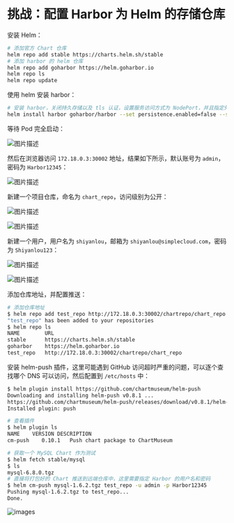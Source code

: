 # 挑战：配置 Harbor 为 Helm 的存储仓库

安装 Helm：

```bash
# 添加官方 Chart 仓库
helm repo add stable https://charts.helm.sh/stable
# 添加 harbor 的 helm 仓库
helm repo add goharbor https://helm.goharbor.io
helm repo ls
helm repo update
```

使用 helm 安装 harbor：

```bash
# 安装 harbor，关闭持久存储以及 tls 认证，设置服务访问方式为 NodePort，并且指定外部访问地址为 http://172.18.0.3:30002
helm install harbor goharbor/harbor --set persistence.enabled=false --set expose.tls.enabled=false --set expose.type=nodePort --set externalURL=http://172.18.0.3:30002
```

等待 Pod 完全启动：

![图片描述](https://doc.shiyanlou.com/courses/uid1491336-20211202-1638434474023)

然后在浏览器访问 `172.18.0.3:30002` 地址，结果如下所示，默认账号为 `admin`，密码为 `Harbor12345`：

![图片描述](https://doc.shiyanlou.com/courses/uid1491336-20211202-1638434540093)

新建一个项目仓库，命名为 `chart_repo`，访问级别为公开：

![图片描述](https://doc.shiyanlou.com/courses/uid1491336-20211202-1638436453756)

![图片描述](https://doc.shiyanlou.com/courses/uid1491336-20211202-1638436477489)

新建一个用户，用户名为 `shiyanlou`，邮箱为 `shiyanlou@simplecloud.com`，密码为 `Shiyanlou123`：

![图片描述](https://doc.shiyanlou.com/courses/uid1491336-20211202-1638436507599)

![图片描述](https://doc.shiyanlou.com/courses/uid1491336-20211202-1638436709012)

添加仓库地址，并配置推送：

```bash
# 添加仓库地址
$ helm repo add test_repo http://172.18.0.3:30002/chartrepo/chart_repo
"test_repo" has been added to your repositories
$ helm repo ls
NAME        URL
stable      https://charts.helm.sh/stable
goharbor    https://helm.goharbor.io
test_repo   http://172.18.0.3:30002/chartrepo/chart_repo
```

安装 helm-push 插件，这里可能遇到 GitHub 访问超时严重的问题，可以逐个查找哪个 DNS 可以访问，然后配置到 `/etc/hosts` 中：

```bash
$ helm plugin install https://github.com/chartmuseum/helm-push
Downloading and installing helm-push v0.8.1 ...
https://github.com/chartmuseum/helm-push/releases/download/v0.8.1/helm-push_0.8.1_linux_amd64.tar.gz
Installed plugin: push

# 查看插件
$ helm plugin ls
NAME    VERSION DESCRIPTION
cm-push    0.10.1   Push chart package to ChartMuseum

# 获取一个 MySQL Chart 作为测试
$ helm fetch stable/mysql
$ ls
mysql-6.8.0.tgz
# 直接将打包好的 Chart 推送到远端仓库中，这里需要指定 Harbor 的用户名和密码
$ helm cm-push mysql-1.6.2.tgz test_repo -u admin -p Harbor12345
Pushing mysql-1.6.2.tgz to test_repo...
Done.
```

![images](https://doc.shiyanlou.com/courses/1527/600404/74682b181e7615f56d6b0f21b29c0bf2-0/wm)
